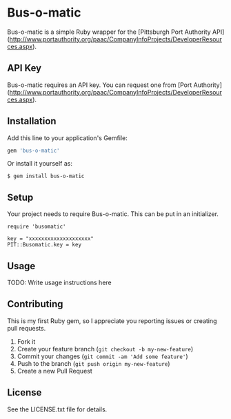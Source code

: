 # Bus-o-matic

Bus-o-matic is a simple Ruby wrapper for the [Pittsburgh Port Authority API] 
(http://www.portauthority.org/paac/CompanyInfoProjects/DeveloperResources.aspx).

## API Key

Bus-o-matic requires an API key. You can request one from [Port Authority] 
(http://www.portauthority.org/paac/CompanyInfoProjects/DeveloperResources.aspx).

## Installation

Add this line to your application's Gemfile:

```ruby
gem 'bus-o-matic'
```

Or install it yourself as:

    $ gem install bus-o-matic

## Setup

Your project needs to require Bus-o-matic. This can be put in an initializer.

    require 'busomatic'

    key = "xxxxxxxxxxxxxxxxxxxx"
    PIT::Busomatic.key = key

## Usage

TODO: Write usage instructions here

## Contributing

This is my first Ruby gem, so I appreciate you reporting issues or creating 
pull requests. 

1. Fork it
2. Create your feature branch (`git checkout -b my-new-feature`)
3. Commit your changes (`git commit -am 'Add some feature'`)
4. Push to the branch (`git push origin my-new-feature`)
5. Create a new Pull Request


## License

See the LICENSE.txt file for details.
